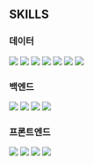 ## SKILLS

### 데이터
<div style ='display : flex, flex-direction : row'>
<img src="https://img.shields.io/badge/Python-3776AB?style=for-the-badge&logo=Python&logoColor=white">
<img src="https://img.shields.io/badge/Pandas-150458?style=for-the-badge&logo=Pandas&logoColor=white">
<img src="https://img.shields.io/badge/Numpy-013243?style=for-the-badge&logo=Numpy&logoColor=white">
<img src="https://img.shields.io/badge/Pytorch-EE4C2C?style=for-the-badge&logo=Pytorch&logoColor=white">
<img src="https://img.shields.io/badge/Sklearn-F7931E?style=for-the-badge&logo=Sklearn&logoColor=white">
<img src="https://img.shields.io/badge/Matplotlib-3776AB?style=for-the-badge&logo=Matplotlib&logoColor=white">
<img src="https://img.shields.io/badge/plotly-3F4F75?style=for-the-badge&logo=plotly&logoColor=white">
</div>

### 백엔드
<div style ='display : flex, flex-direction : row'>
<img src="https://img.shields.io/badge/Django-092E20?style=for-the-badge&logo=Django&logoColor=white">
<img src="https://img.shields.io/badge/Docker-2496ED?style=for-the-badge&logo=Docker&logoColor=white">
<img src="https://img.shields.io/badge/Mysql-4479A1?style=for-the-badge&logo=Mysql&logoColor=white">
<img src="https://img.shields.io/badge/Azure-0062AD?style=for-the-badge&logo=Microsoft Azure&logoColor=white">
</div>

### 프론트엔드
<div style ='display : flex, flex-direction : row'>
<img src="https://img.shields.io/badge/React-61DAFB?style=for-the-badge&logo=React&logoColor=white">
<img src="https://img.shields.io/badge/Html-E34F26?style=for-the-badge&logo=html5&logoColor=white">
<img src="https://img.shields.io/badge/css-1572B6?style=for-the-badge&logo=css3&logoColor=white">
<img src="https://img.shields.io/badge/Bootstrap-7952B3?style=for-the-badge&logo=Bootstrap&logoColor=white">
</div>

